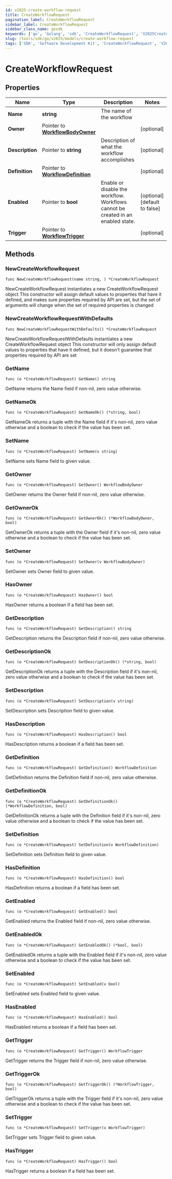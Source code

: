 ```yaml
---
id: v2025-create-workflow-request
title: CreateWorkflowRequest
pagination_label: CreateWorkflowRequest
sidebar_label: CreateWorkflowRequest
sidebar_class_name: gosdk
keywords: ['go', 'Golang', 'sdk', 'CreateWorkflowRequest', 'V2025CreateWorkflowRequest'] 
slug: /tools/sdk/go/v2025/models/create-workflow-request
tags: ['SDK', 'Software Development Kit', 'CreateWorkflowRequest', 'V2025CreateWorkflowRequest']
---
```


# CreateWorkflowRequest

## Properties

Name | Type | Description | Notes
------------ | ------------- | ------------- | -------------
**Name** | **string** | The name of the workflow | 
**Owner** | Pointer to [**WorkflowBodyOwner**](workflow-body-owner) |  | [optional] 
**Description** | Pointer to **string** | Description of what the workflow accomplishes | [optional] 
**Definition** | Pointer to [**WorkflowDefinition**](workflow-definition) |  | [optional] 
**Enabled** | Pointer to **bool** | Enable or disable the workflow.  Workflows cannot be created in an enabled state. | [optional] [default to false]
**Trigger** | Pointer to [**WorkflowTrigger**](workflow-trigger) |  | [optional] 

## Methods

### NewCreateWorkflowRequest

`func NewCreateWorkflowRequest(name string, ) *CreateWorkflowRequest`

NewCreateWorkflowRequest instantiates a new CreateWorkflowRequest object
This constructor will assign default values to properties that have it defined,
and makes sure properties required by API are set, but the set of arguments
will change when the set of required properties is changed

### NewCreateWorkflowRequestWithDefaults

`func NewCreateWorkflowRequestWithDefaults() *CreateWorkflowRequest`

NewCreateWorkflowRequestWithDefaults instantiates a new CreateWorkflowRequest object
This constructor will only assign default values to properties that have it defined,
but it doesn't guarantee that properties required by API are set

### GetName

`func (o *CreateWorkflowRequest) GetName() string`

GetName returns the Name field if non-nil, zero value otherwise.

### GetNameOk

`func (o *CreateWorkflowRequest) GetNameOk() (*string, bool)`

GetNameOk returns a tuple with the Name field if it's non-nil, zero value otherwise
and a boolean to check if the value has been set.

### SetName

`func (o *CreateWorkflowRequest) SetName(v string)`

SetName sets Name field to given value.


### GetOwner

`func (o *CreateWorkflowRequest) GetOwner() WorkflowBodyOwner`

GetOwner returns the Owner field if non-nil, zero value otherwise.

### GetOwnerOk

`func (o *CreateWorkflowRequest) GetOwnerOk() (*WorkflowBodyOwner, bool)`

GetOwnerOk returns a tuple with the Owner field if it's non-nil, zero value otherwise
and a boolean to check if the value has been set.

### SetOwner

`func (o *CreateWorkflowRequest) SetOwner(v WorkflowBodyOwner)`

SetOwner sets Owner field to given value.

### HasOwner

`func (o *CreateWorkflowRequest) HasOwner() bool`

HasOwner returns a boolean if a field has been set.

### GetDescription

`func (o *CreateWorkflowRequest) GetDescription() string`

GetDescription returns the Description field if non-nil, zero value otherwise.

### GetDescriptionOk

`func (o *CreateWorkflowRequest) GetDescriptionOk() (*string, bool)`

GetDescriptionOk returns a tuple with the Description field if it's non-nil, zero value otherwise
and a boolean to check if the value has been set.

### SetDescription

`func (o *CreateWorkflowRequest) SetDescription(v string)`

SetDescription sets Description field to given value.

### HasDescription

`func (o *CreateWorkflowRequest) HasDescription() bool`

HasDescription returns a boolean if a field has been set.

### GetDefinition

`func (o *CreateWorkflowRequest) GetDefinition() WorkflowDefinition`

GetDefinition returns the Definition field if non-nil, zero value otherwise.

### GetDefinitionOk

`func (o *CreateWorkflowRequest) GetDefinitionOk() (*WorkflowDefinition, bool)`

GetDefinitionOk returns a tuple with the Definition field if it's non-nil, zero value otherwise
and a boolean to check if the value has been set.

### SetDefinition

`func (o *CreateWorkflowRequest) SetDefinition(v WorkflowDefinition)`

SetDefinition sets Definition field to given value.

### HasDefinition

`func (o *CreateWorkflowRequest) HasDefinition() bool`

HasDefinition returns a boolean if a field has been set.

### GetEnabled

`func (o *CreateWorkflowRequest) GetEnabled() bool`

GetEnabled returns the Enabled field if non-nil, zero value otherwise.

### GetEnabledOk

`func (o *CreateWorkflowRequest) GetEnabledOk() (*bool, bool)`

GetEnabledOk returns a tuple with the Enabled field if it's non-nil, zero value otherwise
and a boolean to check if the value has been set.

### SetEnabled

`func (o *CreateWorkflowRequest) SetEnabled(v bool)`

SetEnabled sets Enabled field to given value.

### HasEnabled

`func (o *CreateWorkflowRequest) HasEnabled() bool`

HasEnabled returns a boolean if a field has been set.

### GetTrigger

`func (o *CreateWorkflowRequest) GetTrigger() WorkflowTrigger`

GetTrigger returns the Trigger field if non-nil, zero value otherwise.

### GetTriggerOk

`func (o *CreateWorkflowRequest) GetTriggerOk() (*WorkflowTrigger, bool)`

GetTriggerOk returns a tuple with the Trigger field if it's non-nil, zero value otherwise
and a boolean to check if the value has been set.

### SetTrigger

`func (o *CreateWorkflowRequest) SetTrigger(v WorkflowTrigger)`

SetTrigger sets Trigger field to given value.

### HasTrigger

`func (o *CreateWorkflowRequest) HasTrigger() bool`

HasTrigger returns a boolean if a field has been set.


